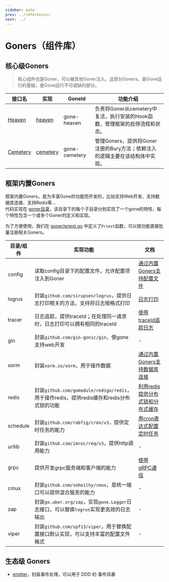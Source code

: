 ```yaml
---
sidebar: auto
prev: ../references/
next: ../
---
```


# Goners（组件库）

## 核心级Goners
> 核心组件也是Goner，可以被其他Goner注入，这部分Goners，是Gone运行的基础，是Gone运行不可或缺的部分。

|接口名 | 实现| GoneId|功能介绍|
|---|---|---|--|
|[Heaven](https://pkg.go.dev/github.com/gone-io/gone#Heaven)|[heaven](https://github.com/gone-io/gone/blob/12ea8e3577fbed493766f522ab002136edf3805d/heaven.go#L65)|gone-heaven|负责将Goner从cemetery中复活，执行安装的Hook函数，管理框架的启停流程和状态。|
|[Cemetery](https://pkg.go.dev/github.com/gone-io/gone#Cemetery)|[cemetery](https://github.com/gone-io/gone/blob/12ea8e3577fbed493766f522ab002136edf3805d/cemetery.go#L17)|gone-cemetery|管理Goners，提供将Goner注册的Bury方法；依赖注入的逻辑主要在该结构体中实现。|

## 框架内置Goners
框架内置Goners，是为丰富Gone的功能而开发的，比如支持Web开发、支持数据库连接、支持Redis等…  
代码实现在 [goner目录](https://github.com/gone-io/gone/tree/v0.1.4/goner)，该目录下的每个子目录分别实现了一个gone的特性，每个特性包含一个或多个Goner的定义和实现。

为了方便使用，我们在 [goner/priest.go](https://github.com/gone-io/gone/blob/v0.1.4/goner/priest.go) 中定义了`Priest`函数，可以按功能直接批量注册相关Goners。



|目录/组件|实现功能|文档|
|---|--|--|
|config|读取config目录下的配置文件，允许配置项注入到Goner|[通过内置Goners支持配置文件](../guide/config.md)|
|logrus|封装`github.com/sirupsen/logrus`，提供日志打印相关的方法，支持将日志按格式打印|[日志打印](../guide/logrus.md)|
|tracer|日志追踪，提供traceId；在处理同一请求时，日志打印可以拥有相同的traceId|[使用traceId追踪日志](../guide/tracer.md)|
|gin|封装`github.com/gin-gonic/gin`，使gone支持web开发|-|
|xorm|封装`xorm.io/xorm`，用于操作数据|[通过内置Goners支持数据库连接](../guide/xorm.md)|
|redis|封装`github.com/gomodule/redigo/redis`，用于操作redis，提供redis缓存和redis分布式锁的功能|[利用redis提供分布式锁和分布式缓存](../guide/redis.md)|
|schedule|封装`github.com/robfig/cron/v3`，提供定时任务的能力|[用cron表达式配置定时任务](https://goner.fun/zh/guide/schedule.html)|
|urllib|封装`github.com/imroc/req/v3`，提供http调用能力|-|
|grpc|提供开发grpc服务端和客户端的能力|[使用gRPC通信](https://goner.fun/zh/guide/grpc.html)|
|cmux|封装`github.com/soheilhy/cmux`，是统一端口可以提供混合服务的能力|-|
|zap|封装`go.uber.org/zap`，实现`gone.Logger`日志接口，可以替换`logrus`实现更高效的日志输出|-|
|viper|封装`github.com/spf13/viper`，用于替换配置接口默认实现，可以支持丰富的配置文件格式|-|

## 生态级 Goners
- [emitter](https://github.com/gone-io/emitter)，封装事件处理，可以用于 DDD 的 事件风暴
